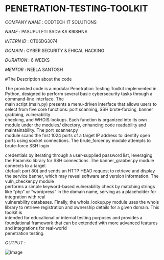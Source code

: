 # PENETRATION-TESTING-TOOLKIT

*COMPANY NAME* : CODTECH IT SOLUTIONS

*NAME*	       : PASUPULETI SADVIKA KRISHNA

*INTERN ID*	   : CT06DG3074

*DOMAIN*	     : CYBER SECURITY & EHICAL HACKING

*DURATION*	   : 6 WEEKS

*MENTOR*       : NEELA SANTOSH	

#The Description about the code

The provided code is a modular Penetration Testing Toolkit implemented in Python, designed to perform several basic cybersecurity tasks through a command-line interface. The  
main script (main.py) presents a menu-driven interface that allows users to select from five core functions: port scanning, SSH brute-forcing, banner grabbing, vulnerability  
checking, and WHOIS lookups. Each function is organized into its own module under the modules/ directory, enhancing code readability and maintainability. The port_scanner.py  
module scans the first 1024 ports of a target IP address to identify open ports using socket connections. The brute_forcer.py module attempts to brute-force SSH login        

credentials by iterating through a user-supplied password list, leveraging the Paramiko library for SSH connections. The banner_grabber.py module connects to a target         
(default port 80) and sends an HTTP HEAD request to retrieve and display the service banner, which may reveal software and version information. The vuln_checker.py module     
performs a simple keyword-based vulnerability check by matching strings like “php” or “wordpress” in the domain name, serving as a placeholder for integration with real       
vulnerability databases. Finally, the whois_lookup.py module uses the whois library to retrieve registration and ownership details for a given domain. This toolkit is         
intended for educational or internal testing purposes and provides a foundational framework that can be extended with more advanced features and integrations for real-world   
penetration testing.


*OUTPUT* :


![Image](https://github.com/user-attachments/assets/22203976-992d-4529-8988-db4cad2155cb)












